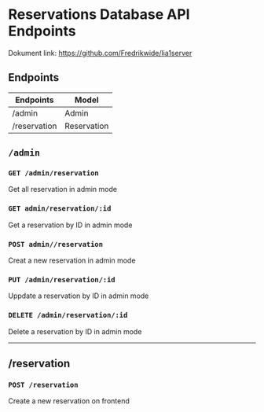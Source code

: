 # Reservations Database API Endpoints

Dokument link: <https://github.com/Fredrikwide/lia1server>

## Endpoints

| Endpoints     | Model         |
|---------------|---------------|
| /admin        | Admin         |
| /reservation  | Reservation   |

## `/admin`

### `GET /admin/reservation`

Get all reservation in admin mode

### `GET admin/reservation/:id`

Get a reservation by ID in admin mode

### `POST admin//reservation`

Creat a new reservation in admin mode

### `PUT /admin/reservation/:id`

Uppdate a reservation by ID in admin mode

### `DELETE /admin/reservation/:id`

Delete a reservation by ID in admin mode

-----------------

## /reservation

### `POST /reservation`

Create a new reservation on frontend
